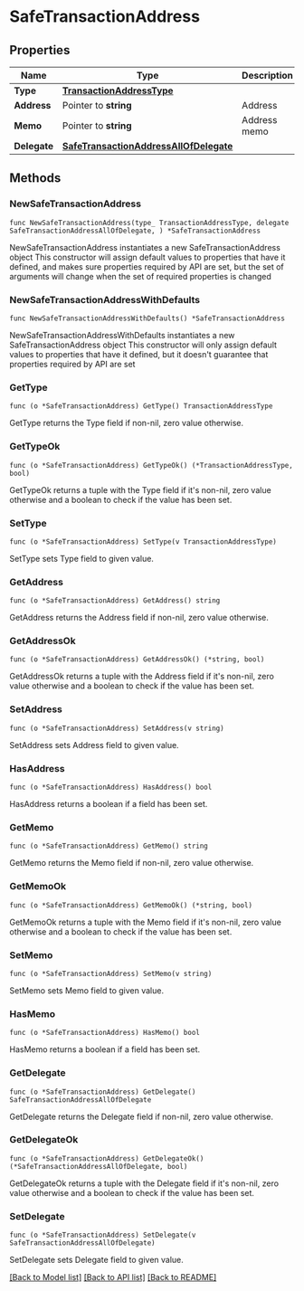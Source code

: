 # SafeTransactionAddress

## Properties

Name | Type | Description | Notes
------------ | ------------- | ------------- | -------------
**Type** | [**TransactionAddressType**](TransactionAddressType.md) |  | 
**Address** | Pointer to **string** | Address | [optional] 
**Memo** | Pointer to **string** | Address memo | [optional] 
**Delegate** | [**SafeTransactionAddressAllOfDelegate**](SafeTransactionAddressAllOfDelegate.md) |  | 

## Methods

### NewSafeTransactionAddress

`func NewSafeTransactionAddress(type_ TransactionAddressType, delegate SafeTransactionAddressAllOfDelegate, ) *SafeTransactionAddress`

NewSafeTransactionAddress instantiates a new SafeTransactionAddress object
This constructor will assign default values to properties that have it defined,
and makes sure properties required by API are set, but the set of arguments
will change when the set of required properties is changed

### NewSafeTransactionAddressWithDefaults

`func NewSafeTransactionAddressWithDefaults() *SafeTransactionAddress`

NewSafeTransactionAddressWithDefaults instantiates a new SafeTransactionAddress object
This constructor will only assign default values to properties that have it defined,
but it doesn't guarantee that properties required by API are set

### GetType

`func (o *SafeTransactionAddress) GetType() TransactionAddressType`

GetType returns the Type field if non-nil, zero value otherwise.

### GetTypeOk

`func (o *SafeTransactionAddress) GetTypeOk() (*TransactionAddressType, bool)`

GetTypeOk returns a tuple with the Type field if it's non-nil, zero value otherwise
and a boolean to check if the value has been set.

### SetType

`func (o *SafeTransactionAddress) SetType(v TransactionAddressType)`

SetType sets Type field to given value.


### GetAddress

`func (o *SafeTransactionAddress) GetAddress() string`

GetAddress returns the Address field if non-nil, zero value otherwise.

### GetAddressOk

`func (o *SafeTransactionAddress) GetAddressOk() (*string, bool)`

GetAddressOk returns a tuple with the Address field if it's non-nil, zero value otherwise
and a boolean to check if the value has been set.

### SetAddress

`func (o *SafeTransactionAddress) SetAddress(v string)`

SetAddress sets Address field to given value.

### HasAddress

`func (o *SafeTransactionAddress) HasAddress() bool`

HasAddress returns a boolean if a field has been set.

### GetMemo

`func (o *SafeTransactionAddress) GetMemo() string`

GetMemo returns the Memo field if non-nil, zero value otherwise.

### GetMemoOk

`func (o *SafeTransactionAddress) GetMemoOk() (*string, bool)`

GetMemoOk returns a tuple with the Memo field if it's non-nil, zero value otherwise
and a boolean to check if the value has been set.

### SetMemo

`func (o *SafeTransactionAddress) SetMemo(v string)`

SetMemo sets Memo field to given value.

### HasMemo

`func (o *SafeTransactionAddress) HasMemo() bool`

HasMemo returns a boolean if a field has been set.

### GetDelegate

`func (o *SafeTransactionAddress) GetDelegate() SafeTransactionAddressAllOfDelegate`

GetDelegate returns the Delegate field if non-nil, zero value otherwise.

### GetDelegateOk

`func (o *SafeTransactionAddress) GetDelegateOk() (*SafeTransactionAddressAllOfDelegate, bool)`

GetDelegateOk returns a tuple with the Delegate field if it's non-nil, zero value otherwise
and a boolean to check if the value has been set.

### SetDelegate

`func (o *SafeTransactionAddress) SetDelegate(v SafeTransactionAddressAllOfDelegate)`

SetDelegate sets Delegate field to given value.



[[Back to Model list]](../README.md#documentation-for-models) [[Back to API list]](../README.md#documentation-for-api-endpoints) [[Back to README]](../README.md)


